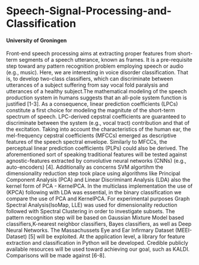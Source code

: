 # Speech-Signal-Processing-and-Classification

 #### University of Groningen
 
   Front-end speech processing aims at extracting proper features from short- term segments of a speech utterance, known as frames. It is a pre-requisite step toward any pattern recognition problem employing speech or audio (e.g., music). Here, we are interesting in voice disorder classification. 
   That is, to develop two-class classifiers, which can discriminate between utterances of a subject suffering from say vocal fold paralysis and utterances of a healthy subject.The mathematical modeling of the speech production system in humans suggests that an all-pole system function is justified [1-3]. As a consequence, linear prediction coefficients (LPCs) constitute a first choice for modeling the magnitute of the short-term spectrum of speech. LPC-derived cepstral coefficients are guaranteed to discriminate between the system (e.g., vocal tract) contribution and that of the excitation. Taking into account the characteristics of the human ear, the mel-frequency cepstral coefficients (MFCCs) emerged as descriptive features of the speech spectral envelope. Similarly to MFCCs, the perceptual linear prediction coefficients (PLPs) could also be derived. The aforementioned sort of speaking traditional features will be tested against agnostic-features extracted by convolutive neural networks (CNNs) (e.g., auto-encoders) [4]. Additionally as concerns SVM algortihm the dimensionality reduction step took place using algorithms like Principal Component Analysis (PCA) and Linear Discriminant Analysis (LDA) also the kernel form of PCA - KernelPCA. In the multiclass implementation the use of (KPCA) following with LDA was essential, in the binary classification we compare the use of PCA and KernelPCA. For experimental purposes Graph Spectral Analysis(IsoMap, LLE) was used for dimensionality reduction followed with Spectral Clustering in order to investigate subsets.
    The pattern recognition step will be based on Gaussian Mixture Model based classifiers,K-nearest neighbor classifiers, Bayes classifiers, as well as Deep Neural Networks. The Massachussets Eye and Ear Infirmary Dataset (MEEI-Dataset) [5] will be exploited. At the application level, a library for feature extraction and classification in Python will be developed. Credible publicly available resources will be used toward achieving our goal, such as KALDI. Comparisons will be made against [6-8].
